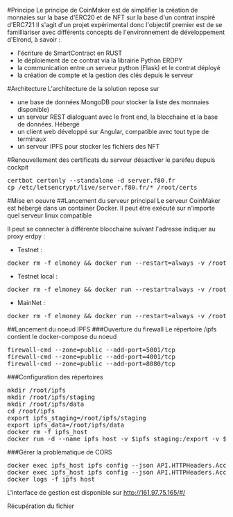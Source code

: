 #Principe
Le principe de CoinMaker est de simplifier la création de monnaies sur la base d'ERC20 et de NFT sur la base d'un contrat inspiré d'ERC721
Il s'agit d'un projet expérimental donc l'objectif premier est de se familliariser 
avec différents concepts de l'environnement
de développement d'Elrond, à savoir :
 - l'écriture de SmartContract en RUST
 - le déploiement de ce contrat via la librairie Python ERDPY
 - la communication entre un serveur python (Flask) et le contrat déployé
 - la création de compte et la gestion des clés depuis le serveur


#Architecture
L'architecture de la solution repose sur 
- une base de données MongoDB pour stocker la liste des monnaies disponible)
- un serveur REST dialoguant avec le front end, la blocchaine et la base de données. Hébergé
- un client web développé sur Angular, compatible avec tout type de terminaux
- un serveur IPFS pour stocker les fichiers des NFT


#Renouvellement des certificats du serveur
désactiver le parefeu depuis cockpit
<pre>
certbot certonly --standalone -d server.f80.fr
cp /etc/letsencrypt/live/server.f80.fr/* /root/certs
</pre>


#Mise en oeuvre
##Lancement du serveur principal
Le serveur CoinMaker est hébergé dans un container Docker. Il peut être exécuté sur n'importe quel serveur linux compatible


Il peut se connecter à différente blocchaine suivant l'adresse indiquer au proxy erdpy :
- Testnet : 
<pre>docker rm -f elmoney && docker run --restart=always -v /root/certs:/certs -p 5555:5555 --name elmoney -d f80hub/elmoney:latest python3 app.py 5555 "https://testnet-api.elrond.com" ssl</pre>

- Testnet local : 
<pre>docker rm -f elmoney && docker run --restart=always -v /root/certs:/certs -p 5555:5555 --name elmoney -d f80hub/elmoney:latest python3 app.py 5555 "http://161.97.75.165:7950" ssl</pre>

- MainNet : 
<pre>docker rm -f elmoney && docker run --restart=always -v /root/certs:/certs -p 5555:5555 --name elmoney -d f80hub/elmoney:latest python3 app.py 5555 "https://api.elrond.com" ssl</pre>

##Lancement du noeud IPFS
###Ouverture du firewall
Le répertoire /ipfs contient le docker-compose du noeud
<pre>
firewall-cmd --zone=public --add-port=5001/tcp
firewall-cmd --zone=public --add-port=4001/tcp
firewall-cmd --zone=public --add-port=8080/tcp
</pre>
###Configuration des répertoires
<pre>
mkdir /root/ipfs
mkdir /root/ipfs/staging
mkdir /root/ipfs/data
cd /root/ipfs
export ipfs_staging=/root/ipfs/staging
export ipfs_data=/root/ipfs/data
docker rm -f ipfs_host
docker run -d --name ipfs_host -v $ipfs_staging:/export -v $ipfs_data:/data/ipfs -p 4001:4001 -p 127.0.0.1:8080:8080 -p 127.0.0.1:5001:5001 ipfs/go-ipfs:latest
</pre>

###Gérer la problématique de CORS
<pre>
docker exec ipfs_host ipfs config --json API.HTTPHeaders.Access-Control-Allow-Origin '["http://localhost:3000", "https://webui.ipfs.io", "http://127.0.0.1:5001"]'
docker exec ipfs_host ipfs config --json API.HTTPHeaders.Access-Control-Allow-Methods '["POST"]'
docker logs -f ipfs_host
</pre>


L'interface de gestion est disponible sur http://161.97.75.165/#/

Récupération du fichier 





